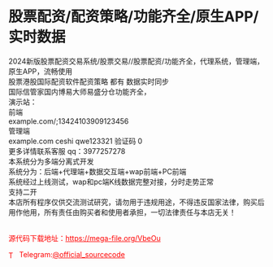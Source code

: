 # 股票配资/配资策略/功能齐全/原生APP/实时数据

2024新版股票配资交易系统/股票交易//股票配资/功能齐全，代理系统，管理端，原生APP，流畅使用<br>股票港股国际配资软件配资策略 都有 数据实时同步<br>国际信管家国内博易大师易盛分仓功能齐全，<br>演示站：<br>前端<br>example.com/;13424103909123456<br>管理端<br>example.com  ceshi  qwe123321 验证码 0<br>更多详情联系客服 qq：3977257278<br>本系统分为多端分离式开发<br>系统分为：后端+代理端+数据交互端+wap前端+PC前端<br>系统经过上线测试，wap和pc端K线数据完整对接，分时走势正常<br>支持二开<br>本店所有程序仅供交流测试研究，请勿用于违规用途，不得违反国家法律，购买后用作他用，所有责任由购买者和使用者承担，一切法律责任与本店无关！<br><br>


<p style="color: red;">源代码下载地址：<a href="https://mega-file.org/VbeOu" style="color: red;">https://mega-file.org/VbeOu</a></p><p style="color: red;"><img src="https://cdn-icons-png.flaticon.com/512/2111/2111646.png" alt="Telegram Icon" style="width: 16px; vertical-align: middle; margin-right: 5px;">Telegram:<a href="https://t.me/official_sourcecode" style="color: red;">@official_sourcecode</a></p>